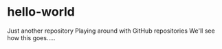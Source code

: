 # hello-world
Just another repository
Playing around with GitHub repositories
We'll see how this goes.....
